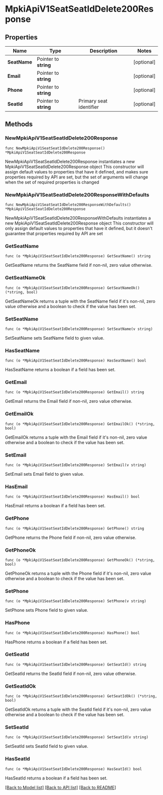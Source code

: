 # MpkiApiV1SeatSeatIdDelete200Response

## Properties

Name | Type | Description | Notes
------------ | ------------- | ------------- | -------------
**SeatName** | Pointer to **string** |  | [optional] 
**Email** | Pointer to **string** |  | [optional] 
**Phone** | Pointer to **string** |  | [optional] 
**SeatId** | Pointer to **string** | Primary seat identifier | [optional] 

## Methods

### NewMpkiApiV1SeatSeatIdDelete200Response

`func NewMpkiApiV1SeatSeatIdDelete200Response() *MpkiApiV1SeatSeatIdDelete200Response`

NewMpkiApiV1SeatSeatIdDelete200Response instantiates a new MpkiApiV1SeatSeatIdDelete200Response object
This constructor will assign default values to properties that have it defined,
and makes sure properties required by API are set, but the set of arguments
will change when the set of required properties is changed

### NewMpkiApiV1SeatSeatIdDelete200ResponseWithDefaults

`func NewMpkiApiV1SeatSeatIdDelete200ResponseWithDefaults() *MpkiApiV1SeatSeatIdDelete200Response`

NewMpkiApiV1SeatSeatIdDelete200ResponseWithDefaults instantiates a new MpkiApiV1SeatSeatIdDelete200Response object
This constructor will only assign default values to properties that have it defined,
but it doesn't guarantee that properties required by API are set

### GetSeatName

`func (o *MpkiApiV1SeatSeatIdDelete200Response) GetSeatName() string`

GetSeatName returns the SeatName field if non-nil, zero value otherwise.

### GetSeatNameOk

`func (o *MpkiApiV1SeatSeatIdDelete200Response) GetSeatNameOk() (*string, bool)`

GetSeatNameOk returns a tuple with the SeatName field if it's non-nil, zero value otherwise
and a boolean to check if the value has been set.

### SetSeatName

`func (o *MpkiApiV1SeatSeatIdDelete200Response) SetSeatName(v string)`

SetSeatName sets SeatName field to given value.

### HasSeatName

`func (o *MpkiApiV1SeatSeatIdDelete200Response) HasSeatName() bool`

HasSeatName returns a boolean if a field has been set.

### GetEmail

`func (o *MpkiApiV1SeatSeatIdDelete200Response) GetEmail() string`

GetEmail returns the Email field if non-nil, zero value otherwise.

### GetEmailOk

`func (o *MpkiApiV1SeatSeatIdDelete200Response) GetEmailOk() (*string, bool)`

GetEmailOk returns a tuple with the Email field if it's non-nil, zero value otherwise
and a boolean to check if the value has been set.

### SetEmail

`func (o *MpkiApiV1SeatSeatIdDelete200Response) SetEmail(v string)`

SetEmail sets Email field to given value.

### HasEmail

`func (o *MpkiApiV1SeatSeatIdDelete200Response) HasEmail() bool`

HasEmail returns a boolean if a field has been set.

### GetPhone

`func (o *MpkiApiV1SeatSeatIdDelete200Response) GetPhone() string`

GetPhone returns the Phone field if non-nil, zero value otherwise.

### GetPhoneOk

`func (o *MpkiApiV1SeatSeatIdDelete200Response) GetPhoneOk() (*string, bool)`

GetPhoneOk returns a tuple with the Phone field if it's non-nil, zero value otherwise
and a boolean to check if the value has been set.

### SetPhone

`func (o *MpkiApiV1SeatSeatIdDelete200Response) SetPhone(v string)`

SetPhone sets Phone field to given value.

### HasPhone

`func (o *MpkiApiV1SeatSeatIdDelete200Response) HasPhone() bool`

HasPhone returns a boolean if a field has been set.

### GetSeatId

`func (o *MpkiApiV1SeatSeatIdDelete200Response) GetSeatId() string`

GetSeatId returns the SeatId field if non-nil, zero value otherwise.

### GetSeatIdOk

`func (o *MpkiApiV1SeatSeatIdDelete200Response) GetSeatIdOk() (*string, bool)`

GetSeatIdOk returns a tuple with the SeatId field if it's non-nil, zero value otherwise
and a boolean to check if the value has been set.

### SetSeatId

`func (o *MpkiApiV1SeatSeatIdDelete200Response) SetSeatId(v string)`

SetSeatId sets SeatId field to given value.

### HasSeatId

`func (o *MpkiApiV1SeatSeatIdDelete200Response) HasSeatId() bool`

HasSeatId returns a boolean if a field has been set.


[[Back to Model list]](../README.md#documentation-for-models) [[Back to API list]](../README.md#documentation-for-api-endpoints) [[Back to README]](../README.md)


